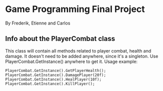 # Game Programming Final Project
By Frederik, Etienne and Carlos

## Info about the PlayerCombat class
This class will contain all methods related to player combat, health and damage.
It doesn't need to be added anywhere, since it's a singleton. Use PlayerCombat.GetInstance() anywhere to get it.
Usage example:
```
PlayerCombat.GetInstance().GetPlayerHealth();
PlayerCombat.GetInstance().DamagePlayer(20f);
PlayerCombat.GetInstance().HealPlayer(10f);
PlayerCombat.GetInstance().KillPlayer();
```